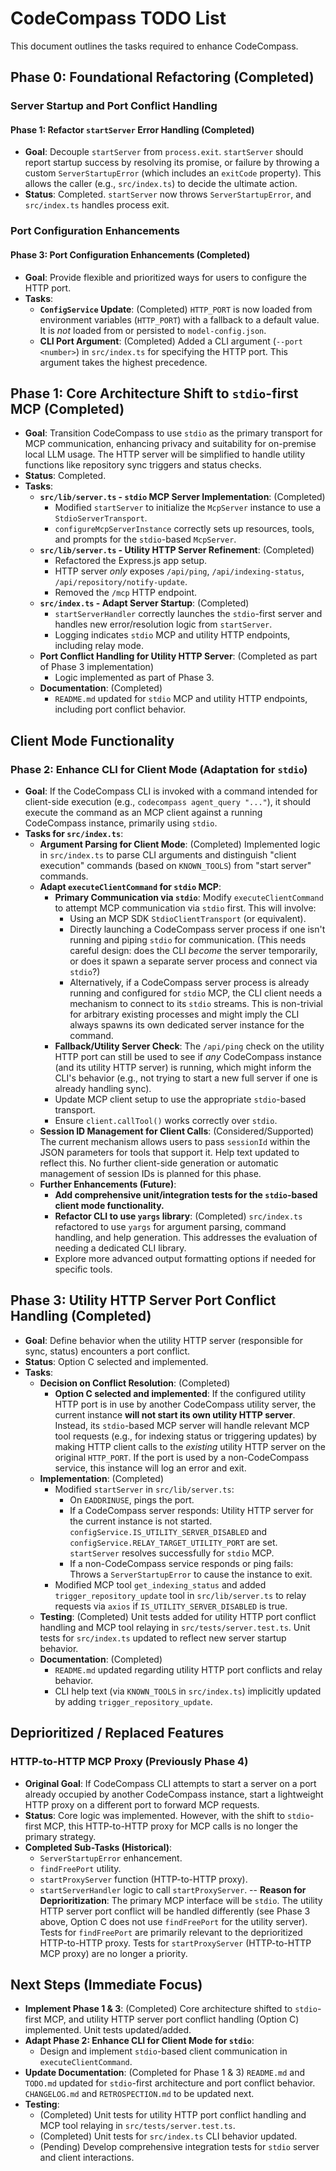 # CodeCompass TODO List

This document outlines the tasks required to enhance CodeCompass.

## Phase 0: Foundational Refactoring (Completed)
### Server Startup and Port Conflict Handling
#### Phase 1: Refactor `startServer` Error Handling (Completed)
- **Goal**: Decouple `startServer` from `process.exit`. `startServer` should report startup success by resolving its promise, or failure by throwing a custom `ServerStartupError` (which includes an `exitCode` property). This allows the caller (e.g., `src/index.ts`) to decide the ultimate action.
- **Status**: Completed. `startServer` now throws `ServerStartupError`, and `src/index.ts` handles process exit.

### Port Configuration Enhancements
#### Phase 3: Port Configuration Enhancements (Completed)
- **Goal**: Provide flexible and prioritized ways for users to configure the HTTP port.
- **Tasks**:
    - **`ConfigService` Update**: (Completed) `HTTP_PORT` is now loaded from environment variables (`HTTP_PORT`) with a fallback to a default value. It is *not* loaded from or persisted to `model-config.json`.
    - **CLI Port Argument**: (Completed) Added a CLI argument (`--port <number>`) in `src/index.ts` for specifying the HTTP port. This argument takes the highest precedence.

## Phase 1: Core Architecture Shift to `stdio`-first MCP (Completed)
- **Goal**: Transition CodeCompass to use `stdio` as the primary transport for MCP communication, enhancing privacy and suitability for on-premise local LLM usage. The HTTP server will be simplified to handle utility functions like repository sync triggers and status checks.
- **Status**: Completed.
- **Tasks**:
    - **`src/lib/server.ts` - `stdio` MCP Server Implementation**: (Completed)
        - Modified `startServer` to initialize the `McpServer` instance to use a `StdioServerTransport`.
        - `configureMcpServerInstance` correctly sets up resources, tools, and prompts for the `stdio`-based `McpServer`.
    - **`src/lib/server.ts` - Utility HTTP Server Refinement**: (Completed)
        - Refactored the Express.js app setup.
        - HTTP server *only* exposes `/api/ping`, `/api/indexing-status`, `/api/repository/notify-update`.
        - Removed the `/mcp` HTTP endpoint.
    - **`src/index.ts` - Adapt Server Startup**: (Completed)
        - `startServerHandler` correctly launches the `stdio`-first server and handles new error/resolution logic from `startServer`.
        - Logging indicates `stdio` MCP and utility HTTP endpoints, including relay mode.
    - **Port Conflict Handling for Utility HTTP Server**: (Completed as part of Phase 3 implementation)
        - Logic implemented as part of Phase 3.
    - **Documentation**: (Completed)
        - `README.md` updated for `stdio` MCP and utility HTTP endpoints, including port conflict behavior.

## Client Mode Functionality
### Phase 2: Enhance CLI for Client Mode (Adaptation for `stdio`)
- **Goal**: If the CodeCompass CLI is invoked with a command intended for client-side execution (e.g., `codecompass agent_query "..."`), it should execute the command as an MCP client against a running CodeCompass instance, primarily using `stdio`.
- **Tasks for `src/index.ts`**:
    - **Argument Parsing for Client Mode**: (Completed) Implemented logic in `src/index.ts` to parse CLI arguments and distinguish "client execution" commands (based on `KNOWN_TOOLS`) from "start server" commands.
    - **Adapt `executeClientCommand` for `stdio` MCP**:
        - **Primary Communication via `stdio`**: Modify `executeClientCommand` to attempt MCP communication via `stdio` first. This will involve:
            - Using an MCP SDK `StdioClientTransport` (or equivalent).
            - Directly launching a CodeCompass server process if one isn't running and piping `stdio` for communication. (This needs careful design: does the CLI *become* the server temporarily, or does it spawn a separate server process and connect via `stdio`?)
            - Alternatively, if a CodeCompass server process is already running and configured for `stdio` MCP, the CLI client needs a mechanism to connect to its `stdio` streams. This is non-trivial for arbitrary existing processes and might imply the CLI always spawns its own dedicated server instance for the command.
        - **Fallback/Utility Server Check**: The `/api/ping` check on the utility HTTP port can still be used to see if *any* CodeCompass instance (and its utility HTTP server) is running, which might inform the CLI's behavior (e.g., not trying to start a new full server if one is already handling sync).
        - Update MCP client setup to use the appropriate `stdio`-based transport.
        - Ensure `client.callTool()` works correctly over `stdio`.
    - **Session ID Management for Client Calls**: (Considered/Supported) The current mechanism allows users to pass `sessionId` within the JSON parameters for tools that support it. Help text updated to reflect this. No further client-side generation or automatic management of session IDs is planned for this phase.
    - **Further Enhancements (Future)**:
        - **Add comprehensive unit/integration tests for the `stdio`-based client mode functionality.**
        - **Refactor CLI to use `yargs` library**: (Completed) `src/index.ts` refactored to use `yargs` for argument parsing, command handling, and help generation. This addresses the evaluation of needing a dedicated CLI library.
        - Explore more advanced output formatting options if needed for specific tools.

## Phase 3: Utility HTTP Server Port Conflict Handling (Completed)
- **Goal**: Define behavior when the utility HTTP server (responsible for sync, status) encounters a port conflict.
- **Status**: Option C selected and implemented.
- **Tasks**:
    - **Decision on Conflict Resolution**: (Completed)
        - **Option C selected and implemented**: If the configured utility HTTP port is in use by another CodeCompass utility server, the current instance **will not start its own utility HTTP server**. Instead, its `stdio`-based MCP server will handle relevant MCP tool requests (e.g., for indexing status or triggering updates) by making HTTP client calls to the *existing* utility HTTP server on the original `HTTP_PORT`. If the port is used by a non-CodeCompass service, this instance will log an error and exit.
    - **Implementation**: (Completed)
        - Modified `startServer` in `src/lib/server.ts`:
            - On `EADDRINUSE`, pings the port.
            - If a CodeCompass server responds: Utility HTTP server for the current instance is not started. `configService.IS_UTILITY_SERVER_DISABLED` and `configService.RELAY_TARGET_UTILITY_PORT` are set. `startServer` resolves successfully for `stdio` MCP.
            - If a non-CodeCompass service responds or ping fails: Throws a `ServerStartupError` to cause the instance to exit.
        - Modified MCP tool `get_indexing_status` and added `trigger_repository_update` tool in `src/lib/server.ts` to relay requests via `axios` if `IS_UTILITY_SERVER_DISABLED` is true.
    - **Testing**: (Completed) Unit tests added for utility HTTP port conflict handling and MCP tool relaying in `src/tests/server.test.ts`. Unit tests for `src/index.ts` updated to reflect new server startup behavior.
    - **Documentation**: (Completed)
        - `README.md` updated regarding utility HTTP port conflicts and relay behavior.
        - CLI help text (via `KNOWN_TOOLS` in `src/index.ts`) implicitly updated by adding `trigger_repository_update`.

## Deprioritized / Replaced Features
### HTTP-to-HTTP MCP Proxy (Previously Phase 4)
- **Original Goal**: If CodeCompass CLI attempts to start a server on a port already occupied by another CodeCompass instance, start a lightweight HTTP proxy on a different port to forward MCP requests.
- **Status**: Core logic was implemented. However, with the shift to `stdio`-first MCP, this HTTP-to-HTTP proxy for MCP calls is no longer the primary strategy.
- **Completed Sub-Tasks (Historical)**:
    - `ServerStartupError` enhancement.
    - `findFreePort` utility.
    - `startProxyServer` function (HTTP-to-HTTP proxy).
    - `startServerHandler` logic to call `startProxyServer`.
-- **Reason for Deprioritization**: The primary MCP interface will be `stdio`. The utility HTTP server port conflict will be handled differently (see Phase 3 above, Option C does not use `findFreePort` for the utility server). Tests for `findFreePort` are primarily relevant to the deprioritized HTTP-to-HTTP proxy. Tests for `startProxyServer` (HTTP-to-HTTP MCP proxy) are no longer a priority.

## Next Steps (Immediate Focus)
- **Implement Phase 1 & 3**: (Completed) Core architecture shifted to `stdio`-first MCP, and utility HTTP server port conflict handling (Option C) implemented. Unit tests updated/added.
- **Adapt Phase 2: Enhance CLI for Client Mode for `stdio`**:
    - Design and implement `stdio`-based client communication in `executeClientCommand`.
- **Update Documentation**: (Completed for Phase 1 & 3) `README.md` and `TODO.md` updated for `stdio`-first architecture and port conflict behavior. `CHANGELOG.md` and `RETROSPECTION.md` to be updated next.
- **Testing**:
    - (Completed) Unit tests for utility HTTP port conflict handling and MCP tool relaying in `src/tests/server.test.ts`.
    - (Completed) Unit tests for `src/index.ts` CLI behavior updated.
    - (Pending) Develop comprehensive integration tests for `stdio` server and client interactions.
